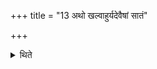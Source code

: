 +++
title = "13 अथो खल्वाहुर्यदेवैषां सातं"

+++

<details><summary>थिते</summary>

अथो खल्वाहुर्यदेवैषां सातं स्यात्तद्दद्युस्तद्धि व्रात्यधनमिति १३
</details>
